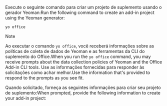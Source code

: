 <span data-ttu-id="4d5a9-101">Execute o seguinte comando para criar um projeto de suplemento usando o gerador Yeoman:</span><span class="sxs-lookup"><span data-stu-id="4d5a9-101">Run the following command to create an add-in project using the Yeoman generator:</span></span> 

```command&nbsp;line
yo office
```

> [!NOTE]
> <span data-ttu-id="4d5a9-102">Ao executar o comando `yo office`, você receberá informações sobre as políticas de coleta de dados de Yeoman e as ferramentas da CLI do suplemento do Office.</span><span class="sxs-lookup"><span data-stu-id="4d5a9-102">When you run the `yo office` command, you may receive prompts about the data collection policies of Yeoman and the Office Add-in CLI tools.</span></span> <span data-ttu-id="4d5a9-103">Use as informações fornecidas para responder às solicitações como achar melhor.</span><span class="sxs-lookup"><span data-stu-id="4d5a9-103">Use the information that's provided to respond to the prompts as you see fit.</span></span>

<span data-ttu-id="4d5a9-104">Quando solicitado, forneça as seguintes informações para criar seu projeto de suplemento:</span><span class="sxs-lookup"><span data-stu-id="4d5a9-104">When prompted, provide the following information to create your add-in project:</span></span>
